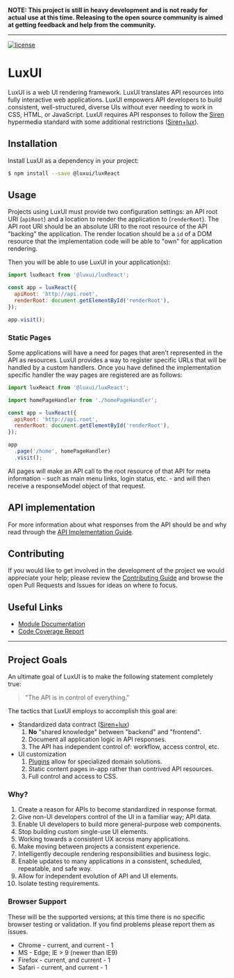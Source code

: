 **NOTE: This project is still in heavy development and is not ready for actual
use at this time. Releasing to the open source community is aimed at getting
feedback and help from the community.**

---

[![license](https://img.shields.io/badge/license-MIT%20License-blue.svg)](LICENSE.md)

LuxUI
=====

LuxUI is a web UI rendering framework. LuxUI translates API resources into
fully interactive web applications. LuxUI empowers API developers to build
consistent, well-structured, diverse UIs without ever needing to work in CSS,
HTML, or JavaScript. LuxUI requires API responses to follow the [Siren][Siren]
hypermedia standard with some additional restrictions ([Siren+lux][Siren+lux]).

## Installation

Install LuxUI as a dependency in your project:

```bash
$ npm install --save @luxui/luxReact
```

## Usage

Projects using LuxUI must provide two configuration settings: an API root URI
(`apiRoot`) and a location to render the application to (`renderRoot`). The API
root URI should be an absolute URI to the root resource of the API "backing"
the application. The render location should be a `id` of a DOM resource that
the implementation code will be able to "own" for application rendering.

Then you will be able to use LuxUI in your application(s):

```javascript
import luxReact from '@luxui/luxReact';

const app = luxReact({
  apiRoot: 'http://api.root',
  renderRoot: document.getElementById('renderRoot'),
});

app.visit();
```

### Static Pages

Some applications will have a need for pages that aren't represented in the API
as resources. LuxUI provides a way to register specific URLs that will be
handled by a custom handlers. Once you have defined the implementation specific
handler the way pages are registered are as follows:

```javascript
import luxReact from '@luxui/luxReact';

import homePageHandler from './homePageHandler';

const app = luxReact({
  apiRoot: 'http://api.root',
  renderRoot: document.getElementById('renderRoot'),
});

app
  .page('/home', homePageHandler)
  .visit();
```

All pages will make an API call to the root resource of that API for meta
information - such as main menu links, login status, etc. - and will then
receive a responseModel object of that request.

## API implementation

For more information about what responses from the API should be and why read
through the [API Implementation Guide](API_IMPLEMENTATION.md).

## Contributing

If you would like to get involved in the development of the project we would
appreciate your help; please review the [Contributing Guide][Contribute] and
browse the open Pull Requests and Issues for ideas on where to focus.

## Useful Links

  - [Module Documentation](http://git/pages/luxui/lux-core/docs/)
  - [Code Coverage Report](http://git/pages/luxui/lux-core/coverage/lcov-report/)

---

## Project Goals

An ultimate goal of LuxUI is to make the following statement completely true:

  > "The API is in control of everything."

The tactics that LuxUI employs to accomplish this goal are:

  - Standardized data contract ([Siren+lux][Siren+lux])
    1. **No** "shared knowledge" between "backend" and "frontend".
    2. Document all application logic in API responses.
    3. The API has independent control of: workflow, access control, etc.
  - UI customization
    1. [Plugins][plugins] allow for specialized domain solutions.
    2. Static content pages in-app rather than contrived API resources.
    3. Full control and access to CSS.

### Why?

  1. Create a reason for APIs to become standardized in response format.
  2. Give non-UI developers control of the UI in a familiar way; API data.
  3. Enable UI developers to build more general-purpose web components.
  4. Stop building custom single-use UI elements.
  5. Working towards a consistent UX across many applications.
  6. Make moving between projects a consistent experience.
  7. Intelligently decouple rendering responsibilities and business logic.
  8. Enable updates to many applications in a consistent, scheduled,
      repeatable, and safe way.
  9. Allow for independent evolution of API and UI elements.
  10. Isolate testing requirements.

### Browser Support

These will be the supported versions; at this time there is no specific browser
testing or validation. If you find problems please report them as issues.

  - Chrome - current, and current - 1
  - MS - Edge; IE > 9 (newer than IE9)
  - Firefox - current, and current - 1
  - Safari - current, and current - 1

[Contribute]: CONTRIBUTING.md
[plugins]: PLUGINS.md
[ReactJS]: https://facebook.github.io/react/
[Siren]: https://github.com/kevinswiber/siren
[Siren+lux]: SIREN+LUX.md

